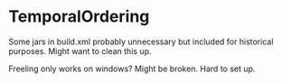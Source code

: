 TemporalOrdering
================

Some jars in build.xml probably unnecessary but included for historical purposes. Might want to clean this up.

Freeling only works on windows? Might be broken.  Hard to set up.